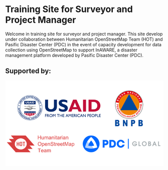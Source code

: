 # Training Site for Surveyor and Project Manager

Welcome in training site for surveyor and project manager. This site develop under collaboration between Humanitarian OpenStreetMap Team (HOT) and Pasific Disaster Center (PDC) in the event of capacity development for data collection using OpenStreetMap to support InAWARE, a disaster management platform developed by Pasific Disaster Center (PDC).

## Supported by:
![partners](/en/images/partners_logo.png "Partners")